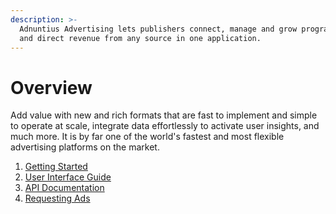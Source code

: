 ```yaml
---
description: >-
  Adnuntius Advertising lets publishers connect, manage and grow programmatic
  and direct revenue from any source in one application.
---
```


# Overview

Add value with new and rich formats that are fast to implement and simple to operate at scale, integrate data effortlessly to activate user insights, and much more. It is by far one of the world's fastest and most flexible advertising platforms on the market.

1. [Getting Started](adnuntius-ad-server/)
2. [User Interface Guide](admin-ui/)
3. [API Documentation](admin-api/)
4. [Requesting Ads](requesting-ads/)
